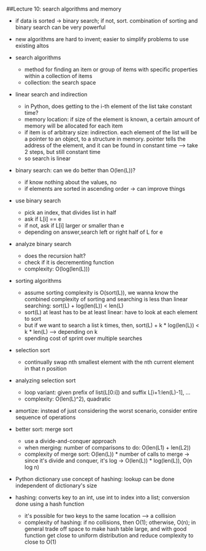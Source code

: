##Lecture 10: search algorithms and memory

* if data is sorted -> binary search; if not, sort. combination of sorting and binary search can be very powerful
* new algorithms are hard to invent; easier to simplify problems to use existing altos
* search algorithms
	* method for finding an item or group of items with specific properties within a collection of items
	* collection: the search space
* linear search and indirection
	* in Python, does getting to the i-th element of the list take constant time?
	* memory location: if size of the element is known, a certain amount of memory will be allocated for each item
	* if item is of arbitrary size: indirection. each element of the list will be a pointer to an object, to a structure in memory. pointer tells the address of the element, and it can be found in constant time --> take 2 steps, but still constant time
	* so search is linear
* binary search: can we do better than O(len(L))?
	* if know nothing about the values, no
	* if elements are sorted in ascending order -> can improve things
	
* use binary search
	* pick an index, that divides list in half
	* ask if L[i] == e
	* if not, ask if L[i] larger or smaller than e
	* depending on answer,search left or right half of L for e
* analyze binary search
	* does the recursion halt? 
	* check if it is decrementing function
	* complexity: O(log(len(L)))
* sorting algorithms
	* assume sorting complexity is O(sort(L)), we wanna know the combined complexity of sorting and searching is less than linear searching: sort(L) + log(len(L)) < len(L)
	* sort(L) at least has to be at least linear: have to look at each element to sort
	* but if we want to search a list k times, then, sort(L) + k * log(len(L)) < k * len(L) --> depending on k
	* spending cost of sprint over multiple searches
	
* selection sort
	* continually swap nth smallest element with the nth current element in that n position
* analyzing selection sort
	* loop variant: given prefix of list(L[0:i]) and suffix L[i+1:len(L)-1], ...
	* complexity: O(len(L)^2), quadratic 
* amortize: instead of just considering the worst scenario, consider entire sequence of operations
* better sort: merge sort
	* use a divide-and-conquer approach
	* when merging: number of comparisons to do: O(len(L1) + len(L2))
	* complexity of merge sort: O(len(L)) * number of calls to merge -> since it's divide and conquer, it's log -> O(len(L)) * log(len(L)), O(n log n)
* Python dictionary use concept of hashing: lookup can be done independent of dictionary's size
* hashing: converts key to an int, use int to index into a list; conversion done using a hash function
	* it's possible for two keys to the same location --> a collision
	* complexity of hashing: if no collisions, then O(1); otherwise, O(n); in general trade off space to make hash table large, and with good function get close to uniform distribution and reduce complexity to close to O(1)
	

